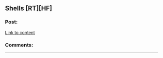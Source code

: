 ## Shells [RT][HF]

### Post:

[Link to content](http://docfuture.tumblr.com/post/152883777691/interlude-shells)

### Comments:

---

